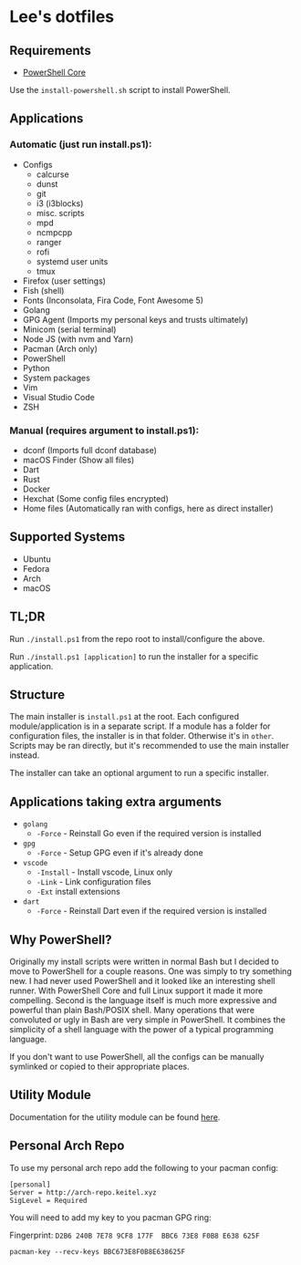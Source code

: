 # Lee's dotfiles

## Requirements

- [PowerShell Core](https://github.com/PowerShell/PowerShell)

Use the `install-powershell.sh` script to install PowerShell.

## Applications

### Automatic (just run install.ps1):

- Configs
    - calcurse
    - dunst
    - git
    - i3 (i3blocks)
    - misc. scripts
    - mpd
    - ncmpcpp
    - ranger
    - rofi
    - systemd user units
    - tmux
- Firefox (user settings)
- Fish (shell)
- Fonts (Inconsolata, Fira Code, Font Awesome 5)
- Golang
- GPG Agent (Imports my personal keys and trusts ultimately)
- Minicom (serial terminal)
- Node JS (with nvm and Yarn)
- Pacman (Arch only)
- PowerShell
- Python
- System packages
- Vim
- Visual Studio Code
- ZSH

### Manual (requires argument to install.ps1):

- dconf (Imports full dconf database)
- macOS Finder (Show all files)
- Dart
- Rust
- Docker
- Hexchat (Some config files encrypted)
- Home files (Automatically ran with configs, here as direct installer)

## Supported Systems

- Ubuntu
- Fedora
- Arch
- macOS

## TL;DR

Run `./install.ps1` from the repo root to install/configure the above.

Run `./install.ps1 [application]` to run the installer for a specific
application.

## Structure

The main installer is `install.ps1` at the root. Each configured
module/application is in a separate script. If a module has a folder for
configuration files, the installer is in that folder. Otherwise it's in `other`.
Scripts may be ran directly, but it's recommended to use the main installer
instead.

The installer can take an optional argument to run a specific installer.

## Applications taking extra arguments

- `golang`
    - `-Force` - Reinstall Go even if the required version is installed
- `gpg`
    - `-Force` - Setup GPG even if it's already done
- `vscode`
    - `-Install` - Install vscode, Linux only
    - `-Link` - Link configuration files
    - `-Ext` install extensions
- `dart`
    - `-Force` - Reinstall Dart even if the required version is installed


## Why PowerShell?

Originally my install scripts were written in normal Bash but I decided to move
to PowerShell for a couple reasons. One was simply to try something new. I had
never used PowerShell and it looked like an interesting shell runner. With
PowerShell Core and full Linux support it made it more compelling. Second is the
language itself is much more expressive and powerful than plain Bash/POSIX
shell. Many operations that were convoluted or ugly in Bash are very simple in
PowerShell. It combines the simplicity of a shell language with the power of a
typical programming language.

If you don't want to use PowerShell, all the configs can be manually symlinked
or copied to their appropriate places.

## Utility Module

Documentation for the utility module can be found [here](Utils/docs.md).

## Personal Arch Repo

To use my personal arch repo add the following to your pacman config:

```
[personal]
Server = http://arch-repo.keitel.xyz
SigLevel = Required
```

You will need to add my key to you pacman GPG ring:

Fingerprint: `D2B6 240B 7E78 9CF8 177F  BBC6 73E8 F0B8 E638 625F`

`pacman-key --recv-keys BBC673E8F0B8E638625F`
